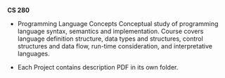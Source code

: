 **CS 280**
 
 
 
 - Programming Language Concepts
Conceptual study of programming language syntax, semantics and implementation. Course
covers language definition structure, data types and structures, control structures and data flow,
run-time consideration, and interpretative languages.

- Each Project contains description PDF in its own folder.


 

